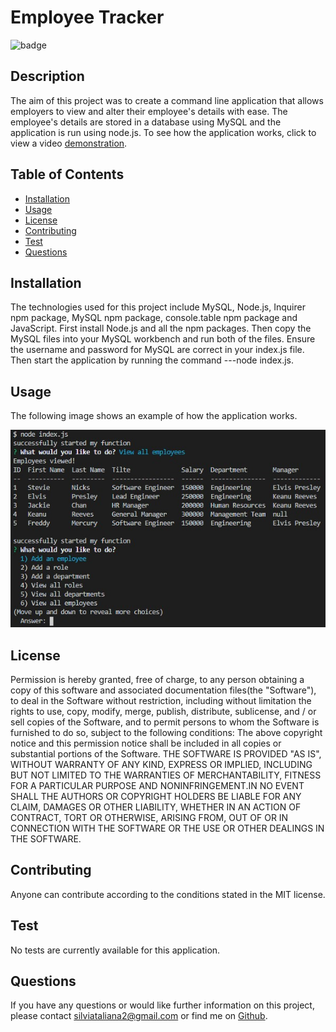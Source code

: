 # Employee Tracker

![badge](https://img.shields.io/badge/License-MIT-Green)

## Description
The aim of this project was to create a command line application that allows employers to view and alter their employee's details with ease. The employee's details are stored in a database using MySQL and the application is run using node.js. To see how the application works, click to view a video [demonstration]().

## Table of Contents 

* [Installation](#installation)
* [Usage](#usage)
* [License](#License)
* [Contributing](#contributing)
* [Test](#test)
* [Questions](#questions)

## Installation
The technologies used for this project include MySQL, Node.js, Inquirer npm package, MySQL npm package, console.table npm package and JavaScript. First install Node.js and all the npm packages. Then copy the MySQL files into your MySQL workbench and run both of the files. Ensure the username and password for MySQL are correct in your index.js file. Then start the application by running the command ---node index.js.

## Usage
The following image shows an example of how the application works. 

![pic](./assets/viewEmployees.jpg)

## License 
Permission is hereby granted, free of charge, to any person obtaining a copy of this software and associated documentation files(the "Software"), to deal in the Software without restriction, including without limitation the rights to use, copy, modify, merge, publish, distribute, sublicense, and / or sell copies of the Software, and to permit persons to whom the Software is furnished to do so, subject to the following conditions: The above copyright notice and this permission notice shall be included in all copies or substantial portions of the Software. THE SOFTWARE IS PROVIDED "AS IS", WITHOUT WARRANTY OF ANY KIND, EXPRESS OR IMPLIED, INCLUDING BUT NOT LIMITED TO THE WARRANTIES OF MERCHANTABILITY, FITNESS FOR A PARTICULAR PURPOSE AND NONINFRINGEMENT.IN NO EVENT SHALL THE AUTHORS OR COPYRIGHT HOLDERS BE LIABLE FOR ANY CLAIM, DAMAGES OR OTHER LIABILITY, WHETHER IN AN ACTION OF CONTRACT, TORT OR OTHERWISE, ARISING FROM, OUT OF OR IN CONNECTION WITH THE SOFTWARE OR THE USE OR OTHER DEALINGS IN THE SOFTWARE.

## Contributing
Anyone can contribute according to the conditions stated in the MIT license.

## Test
No tests are currently available for this application.

## Questions
If you have any questions or would like further information on this project, 
please contact silviataliana2@gmail.com or find me on [Github](https://github.com/silvia-taliana).
